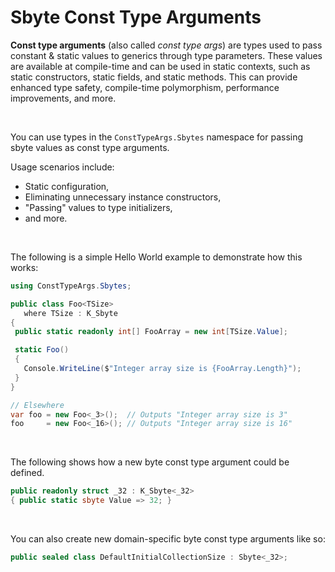 ﻿# Sbyte Const Type Arguments

**Const type arguments** (also called *const type args*) are types used to pass constant & static values to generics through type parameters. These values are available at compile-time and can be used in static contexts, such as static constructors, static fields, and static methods. This can provide enhanced type safety, compile-time polymorphism, performance improvements, and more.

&nbsp;

 You can use types in the `ConstTypeArgs.Sbytes` namespace for passing sbyte values as const type arguments.

 Usage scenarios include:

 * Static configuration,
 * Eliminating unnecessary instance constructors,
 * "Passing" values to type initializers,
 * and more.

 &nbsp;

 The following is a simple Hello World example to demonstrate how this works:
 
 ```csharp
 using ConstTypeArgs.Sbytes;

public class Foo<TSize>
    where TSize : K_Sbyte
{
  public static readonly int[] FooArray = new int[TSize.Value];

  static Foo()
  {
    Console.WriteLine($"Integer array size is {FooArray.Length}");
  }
}

// Elsewhere
var foo = new Foo<_3>();  // Outputs "Integer array size is 3"
foo     = new Foo<_16>(); // Outputs "Integer array size is 16"
```

&nbsp;

The following shows how a new byte const type argument could be defined.

```csharp
public readonly struct _32 : K_Sbyte<_32>
{ public static sbyte Value => 32; }
```

&nbsp;

You can also create new domain-specific byte const type arguments like so:

```csharp
public sealed class DefaultInitialCollectionSize : Sbyte<_32>;
```
